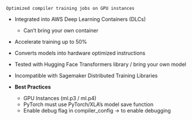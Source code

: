 `Optimized compiler training jobs on GPU instances`
- Integrated into AWS Deep Learning Containers (DLCs)
	- Can’t bring your own container
- Accelerate training up to 50%
- Converts models into hardware optimized instructions
- Tested with Hugging Face Transformers library / bring your own model

- Incompatible with Sagemaker Distributed Training Libraries

- **Best Practices**
	- GPU Instances (ml.p3 / ml.p4)
	- PyTorch must use PyTorch/XLA’s model save function
	- Enable debug flag in compiler_config → to enable debugging

